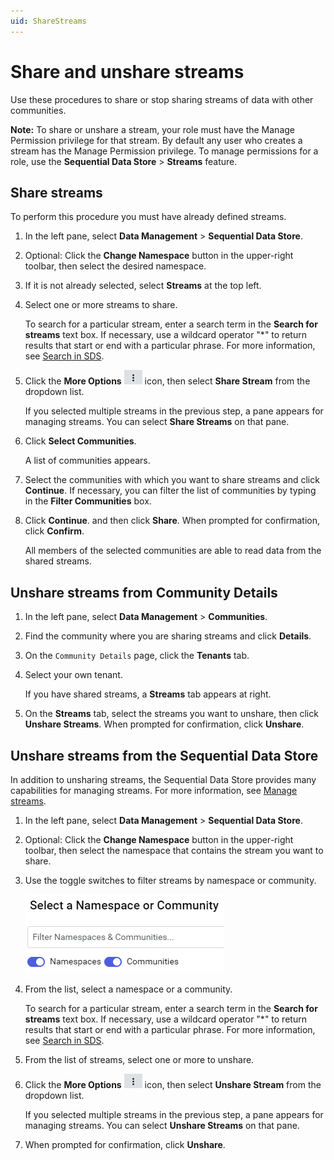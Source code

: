 ```yaml
---
uid: ShareStreams
---
```


# Share and unshare streams

Use these procedures to share or stop sharing streams of data with other communities.

**Note:** To share or unshare a stream, your role must have the Manage Permission privilege for that stream. By default any user who creates a stream has the Manage Permission privilege. To manage permissions for a role, use the **Sequential Data Store** > **Streams** feature.

## Share streams

To perform this procedure you must have already defined streams.

1. In the left pane, select **Data Management** > **Sequential Data Store**.

2. Optional: Click the **Change Namespace** button in the upper-right toolbar, then select the desired namespace.

3. If it is not already selected, select **Streams** at the top left.

4. Select one or more streams to share.

    To search for a particular stream, enter a search term in the **Search for streams** text box. If necessary, use a wildcard operator "*" to return results that start or end with a particular phrase. For more information, see [Search in SDS](xref:sdsSearching).

5. Click the **More Options** ![More Options](images\more-options.png "More Options") icon, then select **Share Stream** from the dropdown list.

    If you selected multiple streams in the previous step, a pane appears for managing streams. You can select **Share Streams** on that pane.

6. Click **Select Communities**.

    A list of communities appears.

7. Select the communities with which you want to share streams and click **Continue**. If necessary, you can filter the list of communities by typing in the **Filter Communities** box.

8. Click **Continue**. and then click **Share**. When prompted for confirmation, click **Confirm**.

    All members of the selected communities are able to read data from the shared streams.

## Unshare streams from Community Details

1. In the left pane, select **Data Management** > **Communities**.

1. Find the community where you are sharing streams and click **Details**.

1. On the `Community Details` page, click the **Tenants** tab.

1. Select your own tenant.

    If you have shared streams, a **Streams** tab appears at right.

4. On the **Streams** tab, select the streams you want to unshare, then click **Unshare Streams**. When prompted for confirmation, click **Unshare**.

## Unshare streams from the Sequential Data Store

In addition to unsharing streams, the Sequential Data Store provides many capabilities for managing streams. For more information, see [Manage streams](xref:manage-streams).

1. In the left pane, select **Data Management** > **Sequential Data Store**.

2. Optional: Click the **Change Namespace** button in the upper-right toolbar, then select the namespace that contains the stream you want to share.

3. Use the toggle switches to filter streams by namespace or community.

   ![Toggle switches](images\namespace-communities-switches.png)

4. From the list, select a namespace or a community.

    To search for a particular stream, enter a search term in the **Search for streams** text box. If necessary, use a wildcard operator "*" to return results that start or end with a particular phrase. For more information, see [Search in SDS](xref:sdsSearching).

5. From the list of streams, select one or more to unshare.

6. Click the **More Options** ![More Options](images\more-options.png "More Options") icon, then select **Unshare Stream** from the dropdown list.

    If you selected multiple streams in the previous step, a pane appears for managing streams. You can select **Unshare Streams** on that pane.

7. When prompted for confirmation, click **Unshare**.
